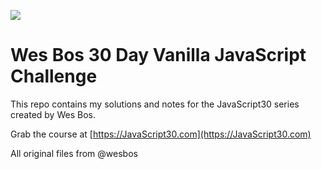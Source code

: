 ![](https://javascript30.com/images/JS3-social-share.png)

# Wes Bos 30 Day Vanilla JavaScript Challenge

This repo contains my solutions and notes for the JavaScript30 series created by Wes Bos.

Grab the course at [https://JavaScript30.com](https://JavaScript30.com)

All original files from @wesbos
